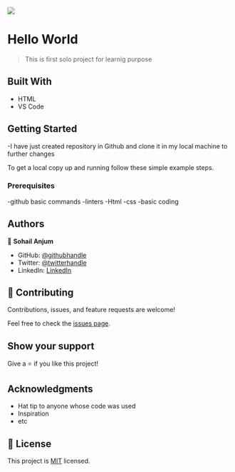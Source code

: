 ![](https://img.shields.io/badge/Microverse-blueviolet)

# Hello World

> This is first solo project for learnig purpose 


## Built With

- HTML
- VS Code

## Getting Started

-I have just created repository in Github and clone it in my local machine to further changes


To get a local copy up and running follow these simple example steps.

### Prerequisites
  -github basic commands
  -linters
  -Html 
  -css
  -basic coding 

## Authors

👤 **Sohail Anjum**

- GitHub: [@githubhandle](https://github.com/Sohail006/)
- Twitter: [@twitterhandle](https://twitter.com/sohail1006)
- LinkedIn: [LinkedIn](https://www.linkedin.com/in/sohail-anjum-547b6bab/)



## 🤝 Contributing

Contributions, issues, and feature requests are welcome!

Feel free to check the [issues page](../../issues/).

## Show your support

Give a ⭐️ if you like this project!

## Acknowledgments

- Hat tip to anyone whose code was used
- Inspiration
- etc

## 📝 License

This project is [MIT](./LICENSE) licensed.

